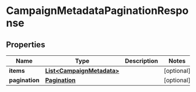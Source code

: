 # CampaignMetadataPaginationResponse

## Properties
Name | Type | Description | Notes
------------ | ------------- | ------------- | -------------
**items** | [**List&lt;CampaignMetadata&gt;**](CampaignMetadata.md) |  |  [optional]
**pagination** | [**Pagination**](Pagination.md) |  |  [optional]
